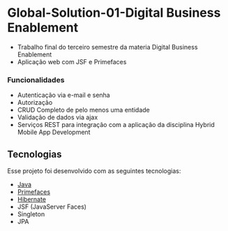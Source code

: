 # Global-Solution-01-Digital Business Enablement

- Trabalho final do terceiro semestre da materia Digital Business Enablement
- Aplicação web com JSF e Primefaces

### Funcionalidades

- Autenticação via e-mail e senha
- Autorização
- CRUD Completo de pelo menos uma entidade
- Validação de dados via ajax
- Serviços REST para integração com a aplicação da disciplina Hybrid Mobile App Development

## Tecnologias

Esse projeto foi desenvolvido com as seguintes tecnologias:

- [Java](https://www.java.com)
- [Primefaces](https://www.primefaces.org)
- [Hibernate](https://hibernate.org)
- JSF (JavaServer Faces)
- Singleton
- JPA

